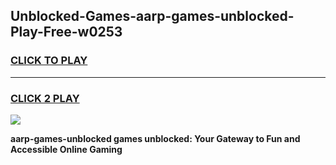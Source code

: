 
## Unblocked-Games-aarp-games-unblocked-Play-Free-w0253
<h3>
<a href="https://premium76.site?title=aarp-games-unblocked&ref=18A">CLICK TO PLAY</a></h3>
<hr>

<h3>
<a href="https://premium76.site?title=aarp-games-unblocked&ref=18A">CLICK 2 PLAY</a>
  
</h3>

<a href="https://premium76.site?title=aarp-games-unblocked&ref=18A"><img src="https://clearcache.store/games.png"></a>


**aarp-games-unblocked games unblocked: Your Gateway to Fun and Accessible Online Gaming**
